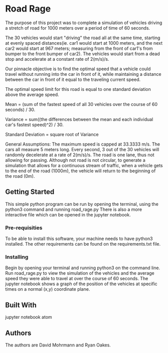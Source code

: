 # Road Rage

The purpose of this project was to complete a simulation of vehicles driving a stretch of road for 1000 meters over a period of time of 60 seconds.

The 30 vehicles would start "driving" the road all at the same time, starting at evenly spaced distances(ie. car1 would start at 1000 meters, and the next car2 would start at 967 meters; measuring from the front of car1's from bumper to the front bumper of car2). The vehicles would start from a dead stop and accelerate at a constant rate of 2(m/s)/s.

Our pinnacle objective is to find the optimal speed that a vehicle could travel without running into the car in front of it, while maintaining a distance between the car in front of it equal to the traveling current speed.

The optimal speed limit for this road is equal to one standard deviation above the average speed.

Mean = (sum of the fastest speed of all 30 vehicles over the course of 60 seconds) / 30.

Variance = sum((the differences between the mean and each individual car's fastest speed)^2) / 30.

Standard Deviation = square root of Variance

General Assumptions:
  The maximum speed is capped at 33.3333 m/s.
  The cars all measure 5 meters long.
  Every second, 3 out of the 30 vehicles will randomly decelerate at a rate of 2(m/s)/s.
  The road is one lane, thus not allowing for passing.
  Although not road is not circular, to generate a simulation that allows for a continuous stream of traffic, when a vehicle gets to the end of the road (1000m), the vehicle will return to the beginning of the road (0m).

## Getting Started

This simple python program can be run by opening the terminal, using the python3 command and running road_rage.py
There is also a more interactive file which can be opened in the jupyter notebook.


### Pre-requisities

To be able to install this software, your machine needs to have python3 installed. The other requirements can be found on the requirements.txt file.


### Installing

Begin by opening your terminal and running python3 on the command line. Run road_rage.py to view the simulation of the vehicles and the average speed they were able to travel at over the course of 60 seconds. The jupyter notebook shows a graph of the position of the vehicles at specific times on a normal (x,y) coordinate plane.


## Built With

jupyter notebook
atom


## Authors

The authors are David Mohrmann and Ryan Oakes.
